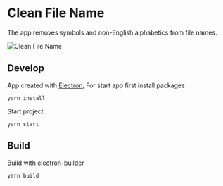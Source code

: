 # Clean File Name
The app removes symbols and non-English alphabetics from file names.

![Clean File Name](https://user-images.githubusercontent.com/7957513/209475090-e71df9cb-8b67-4951-a1b2-d55fe1fa1e30.png)


## Develop
App created with [Electron](https://www.electronjs.org), For start app first install packages

```yarn install```

Start project

```yarn start```

## Build

Build with [electron-builder](https://www.electron.build)

```yarn build```
